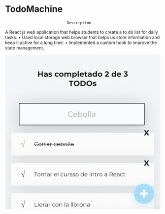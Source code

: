 # TodoMachine


                                Description

A React js web application that helps students to create a to do list for daily tasks.
• Used local storage web browser that helps us store information and keep it active for a long time.
• Implemented a custom hook to improve the state management.



<img src="/image.png" height="500"> 

                            
